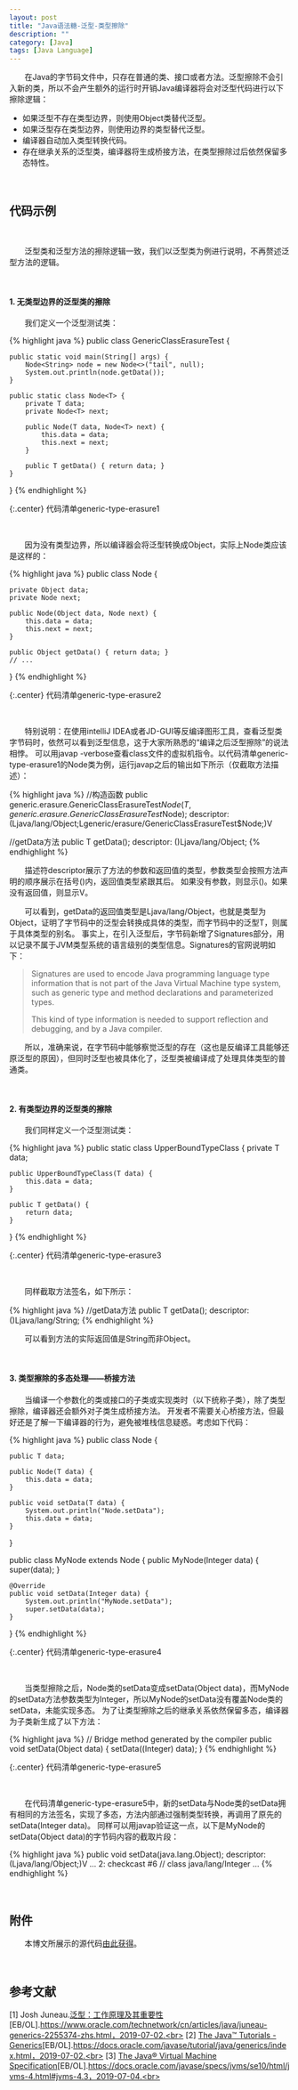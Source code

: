 ```yaml
---
layout: post
title: "Java语法糖-泛型-类型擦除"
description: ""
category: [Java]
tags: [Java Language]
---
```

<link rel="stylesheet" href="{{ site.baseurl }}/css/pygments.css">

&#160; &#160; &#160; &#160;在Java的字节码文件中，只存在普通的类、接口或者方法。泛型擦除不会引入新的类，所以不会产生额外的运行时开销Java编译器将会对泛型代码进行以下擦除逻辑：

* 如果泛型不存在类型边界，则使用Object类替代泛型。
* 如果泛型存在类型边界，则使用边界的类型替代泛型。
* 编译器自动加入类型转换代码。
* 存在继承关系的泛型类，编译器将生成桥接方法，在类型擦除过后依然保留多态特性。

<br>

## 代码示例

<br>

&#160; &#160; &#160; &#160;泛型类和泛型方法的擦除逻辑一致，我们以泛型类为例进行说明，不再赘述泛型方法的逻辑。

<br>

#### 1. 无类型边界的泛型类的擦除

&#160; &#160; &#160; &#160;我们定义一个泛型测试类：

{% highlight java %}
public class GenericClassErasureTest {

    public static void main(String[] args) {
        Node<String> node = new Node<>("tail", null);
        System.out.println(node.getData());
    }

    public static class Node<T> {
        private T data;
        private Node<T> next;

        public Node(T data, Node<T> next) {
            this.data = data;
            this.next = next;
        }

        public T getData() { return data; }
    }
}
{% endhighlight %}

{:.center}
代码清单generic-type-erasure1

<!-- more -->

<br>

&#160; &#160; &#160; &#160;因为没有类型边界，所以编译器会将泛型转换成Object，实际上Node类应该是这样的：

{% highlight java %}
public class Node {

    private Object data;
    private Node next;

    public Node(Object data, Node next) {
        this.data = data;
        this.next = next;
    }

    public Object getData() { return data; }
    // ...
}
{% endhighlight %}

{:.center}
代码清单generic-type-erasure2

<br>

&#160; &#160; &#160; &#160;特别说明：在使用intelliJ IDEA或者JD-GUI等反编译图形工具，查看泛型类字节码时，依然可以看到泛型信息，这于大家所熟悉的“编译之后泛型擦除”的说法相悖。
可以用javap -verbose查看class文件的虚拟机指令。以代码清单generic-type-erasure1的Node类为例，运行javap之后的输出如下所示（仅截取方法描述）：

{% highlight java %}
//构造函数
public generic.erasure.GenericClassErasureTest$Node(T, generic.erasure.GenericClassErasureTest$Node<T>);
descriptor: (Ljava/lang/Object;Lgeneric/erasure/GenericClassErasureTest$Node;)V

//getData方法
public T getData();
descriptor: ()Ljava/lang/Object;
{% endhighlight %}

&#160; &#160; &#160; &#160;描述符descriptor展示了方法的参数和返回值的类型，参数类型会按照方法声明的顺序展示在括号()内，返回值类型紧跟其后。
如果没有参数，则显示()。如果没有返回值，则显示V。

&#160; &#160; &#160; &#160;可以看到，getData的返回值类型是Ljava/lang/Object，也就是类型为Object，证明了字节码中的泛型会转换成具体的类型，而字节码中的泛型T，则属于具体类型的别名。
事实上，在引入泛型后，字节码新增了Signatures部分，用以记录不属于JVM类型系统的语言级别的类型信息。Signatures的官网说明如下：

> Signatures are used to encode Java programming language type information that is not part of the Java Virtual Machine type system, such as generic type and method declarations and parameterized types.
> 
> This kind of type information is needed to support reflection and debugging, and by a Java compiler.

&#160; &#160; &#160; &#160;所以，准确来说，在字节码中能够察觉泛型的存在（这也是反编译工具能够还原泛型的原因），但同时泛型也被具体化了，泛型类被编译成了处理具体类型的普通类。

<br>

#### 2. 有类型边界的泛型类的擦除

&#160; &#160; &#160; &#160;我们同样定义一个泛型测试类：

{% highlight java %}
public static class UpperBoundTypeClass<T extends String> {
    private T data;

    public UpperBoundTypeClass(T data) {
        this.data = data;
    }

    public T getData() {
        return data;
    }
}
{% endhighlight %}

{:.center}
代码清单generic-type-erasure3

<br>

&#160; &#160; &#160; &#160;同样截取方法签名，如下所示：

{% highlight java %}
//getData方法
public T getData();
descriptor: ()Ljava/lang/String;
{% endhighlight %}

&#160; &#160; &#160; &#160;可以看到方法的实际返回值是String而非Object。

<br>

#### 3. 类型擦除的多态处理——桥接方法

&#160; &#160; &#160; &#160;当编译一个参数化的类或接口的子类或实现类时（以下统称子类），除了类型擦除，编译器还会额外对子类生成桥接方法。
开发者不需要关心桥接方法，但最好还是了解一下编译器的行为，避免被堆栈信息疑惑。考虑如下代码：

{% highlight java %}
public class Node<T> {

    public T data;

    public Node(T data) {
        this.data = data;
    }

    public void setData(T data) {
        System.out.println("Node.setData");
        this.data = data;
    }
}

public class MyNode extends Node<Integer> {
    public MyNode(Integer data) {
        super(data);
    }

    @Override
    public void setData(Integer data) {
        System.out.println("MyNode.setData");
        super.setData(data);
    }

}
{% endhighlight %}

{:.center}
代码清单generic-type-erasure4

<br>

&#160; &#160; &#160; &#160;当类型擦除之后，Node类的setData变成setData(Object data)，而MyNode的setData方法参数类型为Integer，所以MyNode的setData没有覆盖Node类的setData，未能实现多态。
为了让类型擦除之后的继承关系依然保留多态，编译器为子类新生成了以下方法：

{% highlight java %}
// Bridge method generated by the compiler
public void setData(Object data) {
    setData((Integer) data);
}
{% endhighlight %}

{:.center}
代码清单generic-type-erasure5

<br>

&#160; &#160; &#160; &#160;在代码清单generic-type-erasure5中，新的setData与Node类的setData拥有相同的方法签名，实现了多态，方法内部通过强制类型转换，再调用了原先的setData(Integer data)。
同样可以用javap验证这一点，以下是MyNode的setData(Object data)的字节码内容的截取片段：

{% highlight java %}
public void setData(java.lang.Object);
descriptor: (Ljava/lang/Object;)V
...
2: checkcast     #6                  // class java/lang/Integer
...
{% endhighlight %}

<br>

## 附件

&#160; &#160; &#160; &#160;本博文所展示的源代码[由此获得](https://github.com/leesir/blog_code/tree/master/src/generic/erasure)。

<br>

## 参考文献

[1] Josh Juneau.[泛型：工作原理及其重要性](https://www.oracle.com/technetwork/cn/articles/java/juneau-generics-2255374-zhs.html)[EB/OL].https://www.oracle.com/technetwork/cn/articles/java/juneau-generics-2255374-zhs.html，2019-07-02.<br>
[2] [The Java™ Tutorials - Generics](https://docs.oracle.com/javase/tutorial/java/generics/index.html)[EB/OL].https://docs.oracle.com/javase/tutorial/java/generics/index.html，2019-07-02.<br>
[3] [The Java® Virtual Machine Specification](https://docs.oracle.com/javase/specs/jvms/se10/html/jvms-4.html#jvms-4.3)[EB/OL].https://docs.oracle.com/javase/specs/jvms/se10/html/jvms-4.html#jvms-4.3，2019-07-04.<br>